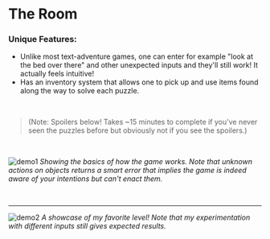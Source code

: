 # The Room

### Unique Features:

* Unlike most text-adventure games, one can enter for example "look at the bed over there" and other unexpected inputs and they'll still work! It actually feels intuitive!
* Has an inventory system that allows one to pick up and use items found along the way to solve each puzzle.

<br/>


>(Note: Spoilers below! Takes ~15 minutes to complete if you've never seen the puzzles before but obviously not if you see the spoilers.)

<br/>

![demo1](https://i.imgur.com/iL0qSGp.gif)
_Showing the basics of how the game works. Note that unknown actions on objects returns a smart error that implies the game is indeed aware of your intentions but can't enact them._

<br/>

---
![demo2](https://i.imgur.com/hWV9cBj.gif)
_A showcase of my favorite level! Note that my experimentation with different inputs still gives expected results._